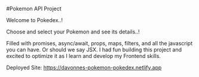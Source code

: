#Pokemon API Project

Welcome to Pokedex..!

Choose and select your Pokemon and see its details..!

Filled with promises, async/await, props, maps, filters, and all the javascript you can have. Or should we say JSX. I had fun building this project and excited to optimize it as I learn and develop my Frontend skills.

Deployed Site: https://davonnes-pokemon-pokedex.netlify.app
